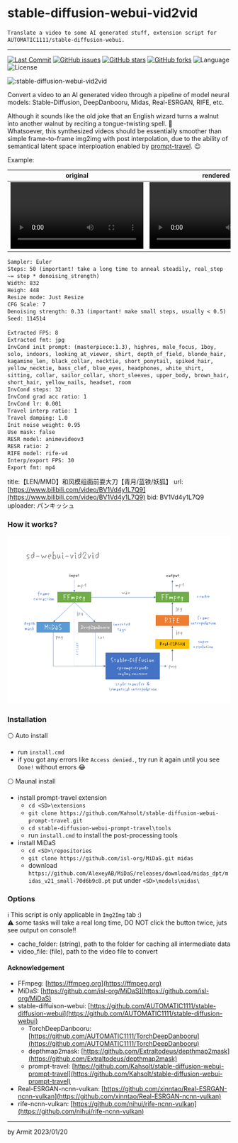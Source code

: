 # stable-diffusion-webui-vid2vid

    Translate a video to some AI generated stuff, extension script for AUTOMATIC1111/stable-diffusion-webui.

----

<p align="left">
  <a href="https://github.com/Kahsolt/stable-diffusion-webui-vid2vid/commits"><img alt="Last Commit" src="https://img.shields.io/github/last-commit/Kahsolt/stable-diffusion-webui-vid2vid"></a>
  <a href="https://github.com/Kahsolt/stable-diffusion-webui-vid2vid/issues"><img alt="GitHub issues" src="https://img.shields.io/github/issues/Kahsolt/stable-diffusion-webui-vid2vid"></a>
  <a href="https://github.com/Kahsolt/stable-diffusion-webui-vid2vid/stargazers"><img alt="GitHub stars" src="https://img.shields.io/github/stars/Kahsolt/stable-diffusion-webui-vid2vid"></a>
  <a href="https://github.com/Kahsolt/stable-diffusion-webui-vid2vid/network"><img alt="GitHub forks" src="https://img.shields.io/github/forks/Kahsolt/stable-diffusion-webui-vid2vid"></a>
  <img alt="Language" src="https://img.shields.io/github/languages/top/Kahsolt/stable-diffusion-webui-vid2vid">
  <img alt="License" src="https://img.shields.io/github/license/Kahsolt/stable-diffusion-webui-vid2vid">
  <br/>
</p>

![:stable-diffusion-webui-vid2vid](https://count.getloli.com/get/@:stable-diffusion-webui-vid2vid)

Convert a video to an AI generated video through a pipeline of model neural models: Stable-Diffusion, DeepDanbooru, Midas, Real-ESRGAN, RIFE, etc. 

Although it sounds like the old joke that an English wizard turns a walnut into another walnut by reciting a tongue-twisting spell. 🤣  
Whatsoever, this synthesized videos should be essentially smoother than simple frame-to-frame img2img with post interpolation, due to the ability of semantical latent space interploation enabled by [prompt-travel](https://github.com/Kahsolt/stable-diffusion-webui-prompt-travel). 😉

Example: 

| original | rendered |
| :-: | :-: |
| ![original](img/original.webm) | ![rendered](img/rendered.webm) |


```
Sampler: Euler
Steps: 50 (important! take a long time to anneal steadily, real_step ~= step * denoising_strength)
Width: 832
Heigh: 448
Resize mode: Just Resize
CFG Scale: 7
Denoising strength: 0.33 (important! make small steps, usually < 0.5)
Seed: 114514

Extracted FPS: 8
Extracted fmt: jpg
InvCond init prompt: (masterpiece:1.3), highres, male_focus, 1boy, solo, indoors, looking_at_viewer, shirt, depth_of_field, blonde_hair, kagamine_len, black_collar, necktie, short_ponytail, spiked_hair, yellow_necktie, bass_clef, blue_eyes, headphones, white_shirt, sitting, collar, sailor_collar, short_sleeves, upper_body, brown_hair, short_hair, yellow_nails, headset, room
InvCond steps: 32
InvCond grad acc ratio: 1
InvCond lr: 0.001
Travel interp ratio: 1
Travel damping: 1.0
Init noise weight: 0.95
Use mask: false
RESR model: animevideov3
RESR ratio: 2
RIFE model: rife-v4
Interp/export FPS: 30
Export fmt: mp4
```

title:【LEN/MMD】和风模组面前耍大刀【青月/蓝铁/妖狐】
url: [https://www.bilibili.com/video/BV1Vd4y1L7Q9](https://www.bilibili.com/video/BV1Vd4y1L7Q9)
bid: BV1Vd4y1L7Q9
uploader: パンキッシュ


### How it works?

![How it works](img/How%20it%20works.png)


### Installation

⚪ Auto install

- run `install.cmd`
- if you got any errors like `Access denied.`, try run it again until you see `Done!` without errors 😂

⚪ Maunal install

- install prompt-travel extension
  - `cd <SD>\extensions`
  - `git clone https://github.com/Kahsolt/stable-diffusion-webui-prompt-travel.git`
  - `cd stable-diffusion-webui-prompt-travel\tools`
  - run `install.cmd` to install the post-processing tools
- install MiDaS
  - `cd <SD>\repositories`
  - `git clone https://github.com/isl-org/MiDaS.git midas`
  - download `https://github.com/AlexeyAB/MiDaS/releases/download/midas_dpt/midas_v21_small-70d6b9c8.pt` put under `<SD>\models\midas\`


### Options

ℹ This script is only applicable in `Img2Img` tab :)  
⚠ some tasks will take a real long time, DO NOT click the button twice, juts see output on console!!

- cache_folder: (string), path to the folder for caching all intermediate data
- video_file: (file), path to the video file to convert



#### Acknowledgement

- FFmpeg: [https://ffmpeg.org](https://ffmpeg.org)
- MiDaS: [https://github.com/isl-org/MiDaS](https://github.com/isl-org/MiDaS)
- stable-diffuison-webui: [https://github.com/AUTOMATIC1111/stable-diffusion-webui](https://github.com/AUTOMATIC1111/stable-diffusion-webui)
  - TorchDeepDanbooru: [https://github.com/AUTOMATIC1111/TorchDeepDanbooru](https://github.com/AUTOMATIC1111/TorchDeepDanbooru)
  - depthmap2mask: [https://github.com/Extraltodeus/depthmap2mask](https://github.com/Extraltodeus/depthmap2mask)
  - prompt-travel: [https://github.com/Kahsolt/stable-diffusion-webui-prompt-travel](https://github.com/Kahsolt/stable-diffusion-webui-prompt-travel)
- Real-ESRGAN-ncnn-vulkan: [https://github.com/xinntao/Real-ESRGAN-ncnn-vulkan](https://github.com/xinntao/Real-ESRGAN-ncnn-vulkan)
- rife-ncnn-vulkan: [https://github.com/nihui/rife-ncnn-vulkan](https://github.com/nihui/rife-ncnn-vulkan)

----

by Armit
2023/01/20 
